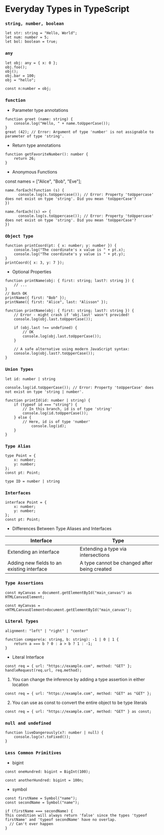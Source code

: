 # Everyday Types in TypeScript

### `string, number, boolean`

```
let str: string = "Hello, World";
let num: number = 5;
let bol: boolean = true;
````


### `any`
```
let obj: any = { x: 0 };
obj.foo();
obj();
obj.bar = 100;
obj = "hello";

const n:number = obj;
```


### `function`

- Parameter type annotations
```
function greet (name: string) {
    console.log("Hello, " + name.toUpperCase());
}
great (42); // Error: Argument of type 'number' is not assignable to parameter of type 'string'.
```

- Return type annotations
```
function getFavoriteNumber(): number {
    return 26;
}
```

- Anonymous Functions

const names = ["Alice", "Bob", "Eve"];
```
name.forEach(function (s) {
      console.log(s.toUppercase()); // Error: Property 'toUppercase' does not exist on type 'string'. Did you mean 'toUpperCase'?
})
```
```
name.forEach((s) => {
      console.log(s.toUppercase()); // Error: Property 'toUppercase' does not exist on type 'string'. Did you mean 'toUpperCase'?
})
```

### `Object Type`
```
function printCoord(pt: { x: number; y: number }) {
    console.log("The coordinate's x value is " + pt.x);
    console.log("The coordinate's y value is " + pt.y);
}
printCoord({ x: 3, y: 7 });
```

- Optional Properties
```
function printName(obj: { first: string; last?: string }) {
    // ...
}
// Both OK
printName({ first: "Bob" });
printName({ first: "Alice", last: "Alisson" });
```

```
function printName(obj: { first: string; last?: string }) {
    // Error - might crash if 'obj.last' wasn't provided!
    console.log(obj.last.toUpperCase());

    if (obj.last !== undefined) {
        // OK
        console.log(obj.last.toUpperCase());
    }

    // A safe alternative using modern JavaScript syntax:
    console.log(obj.last?.toUpperCase());
}
```

###  `Union Types`

```
let id: number | string
```

```
console.log(id.toUpperCase()); // Error: Property 'toUpperCase' does not exist on type 'string | number'.
```

```
function printId(id: number | string) {
    if (typeof id === "string") {
        // In this branch, id is of type 'string'
        console.log(id.toUpperCase());
    } else {
        // Here, id is of type 'number'
            console.log(id);
    }
}
```

### `Type Alias`

```
type Point = {
    x: number;
    y: number;
};
const pt: Point;
```

```
type ID = number | string
```

### `Interfaces`

```
interface Point = {
    x: number;
    y: number;
};
const pt: Point;
```

- Differences Between Type Aliases and Interfaces

| Interface | Type |
| ------ | ------ |
| Extending an interface | Extending a type via intersections |
| Adding new fields to an existing interface | A type cannot be changed after being created |


### `Type Assertions`

```
const myCanvas = document.getElementById("main_canvas") as HTMLCanvasElement;
```
```
const myCanvas = <HTMLCanvasElement>document.getElementById("main_canvas");
```

### `Literal Types`

```
alignment: "left" | "right" | "center"
```

```
function compare(a: string, b: string): -1 | 0 | 1 {
    return a === b ? 0 : a > b ? 1 : -1;
}
```

- Literal Interface

```
const req = { url: "https://example.com", method: "GET" };
handleRequest(req.url, req.method);
```

1. You can change the inference by adding a type assertion in either location
```
const req = { url: "https://example.com", method: "GET" as "GET" };
```
2. You can use as const to convert the entire object to be type literals
```
const req = { url: "https://example.com", method: "GET" } as const;
```

### `null and undefined`


```
function liveDangerously(x?: number | null) {
    console.log(x!.toFixed());
}
```

### `Less Common Primitives`

- bigint

```
const oneHundred: bigint = BigInt(100);
```

```
const anotherHundred: bigint = 100n;
```
- symbol

```
const firstName = Symbol("name");
const secondName = Symbol("name");

if (firstName === secondName) {
This condition will always return 'false' since the types 'typeof firstName' and 'typeof secondName' have no overlap.
  // Can't ever happen
}
```
